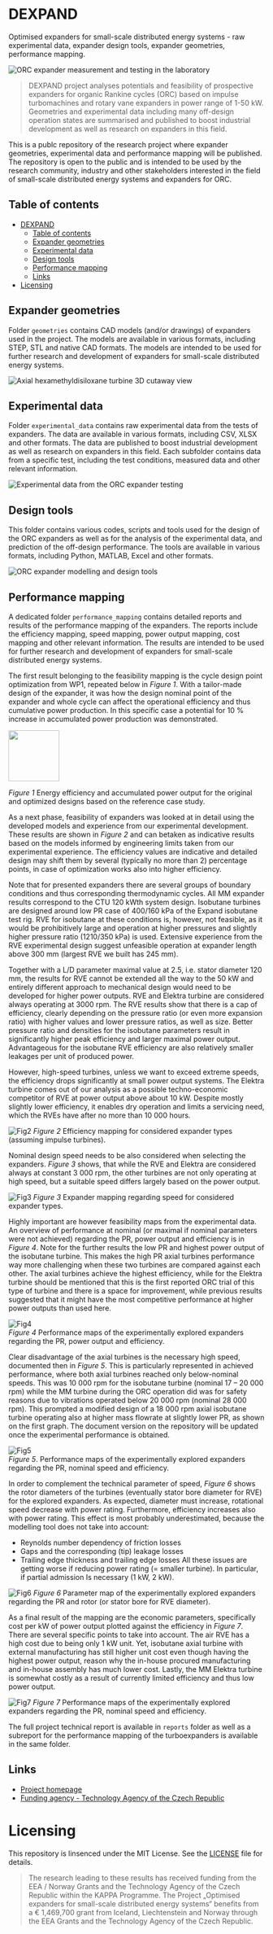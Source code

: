 # DEXPAND 
Optimised expanders for small-scale distributed energy systems - raw experimental data, expander design tools, expander geometries, performance mapping.

![ORC expander measurement and testing in the laboratory](dexpand.png)

> DEXPAND project analyses potentials and feasibility of prospective expanders for organic Rankine cycles (ORC) based on impulse turbomachines and rotary vane expanders in power range of 1-50 kW. Geometries and experimental data including many off-design operation states are summarised and published to boost industrial development as well as research on expanders in this field. 

This is a publc repository of the research project where expander geometries, experimental data and performance mapping will be published. The repository is open to the public and is intended to be used by the research community, industry and other stakeholders interested in the field of small-scale distributed energy systems and expanders for ORC.

## Table of contents

- [DEXPAND](#dexpand)
  - [Table of contents](#table-of-contents)
  - [Expander geometries](#expander-geometries)
  - [Experimental data](#experimental-data)
  - [Design tools](#design-tools)
  - [Performance mapping](#performance-mapping)
  - [Links](#links)
- [Licensing](#licensing)

## Expander geometries
Folder `geometries` contains CAD models (and/or drawings) of expanders used in the project. The models are available in various formats, including STEP, STL and native CAD formats. The models are intended to be used for further research and development of expanders for small-scale distributed energy systems.

![Axial hexamethyldisiloxane turbine 3D cutaway view](geometries/MM_turbine/AxT2%20Expander%20Assembly%20V2.3_9.png)

## Experimental data
Folder `experimental_data` contains raw experimental data from the tests of expanders. The data are available in various formats, including CSV, XLSX and other formats. The data are published to boost industrial development as well as research on expanders in this field. Each subfolder contains data from a specific test, including the test conditions, measured data and other relevant information.

![Experimental data from the ORC expander testing](exp_data.png)

## Design tools
This folder contains various codes, scripts and tools used for the design of the ORC expanders as well as for the analysis of the experimental data, and prediction of the off-design performance. The tools are available in various formats, including Python, MATLAB, Excel and other formats. 

![ORC expander modelling and design tools](design_tools.png)

## Performance mapping
A dedicated folder `performance_mapping` contains detailed reports and results of the performance mapping of the expanders. The reports include the efficiency mapping, speed mapping, power output mapping, cost mapping and other relevant information. The results are intended to be used for further research and development of expanders for small-scale distributed energy systems.

The first result belonging to the feasibility mapping is the cycle design point optimization from WP1, repeated below in *Figure 1*. With a tailor-made design of the expander, it was how the design nominal point of the expander and whole cycle can affect the operational efficiency and thus cumulative power production. In this specific case a potential for 10 % increase in accumulated power production was demonstrated. 

<img src=performance_mapping/figs/fig1.png width="100">

*Figure 1* Energy efficiency and accumulated power output for the original and optimized designs based on the reference case study.

As a next phase, feasibility of expanders was looked at in detail using the developed models and experience from our experimental development. These results are shown in *Figure 2* and can betaken as indicative results based on the models informed by engineering limits taken from our experimental experience. The efficiency values are indicative and detailed design may shift them by several (typically no more than 2) percentage points, in case of optimization works also into higher efficiency.

Note that for presented expanders there are several groups of boundary conditions and thus corresponding thermodynamic cycles. All MM expander results correspond to the CTU 120 kWth system design. Isobutane turbines are designed around low PR case of 400/160 kPa of the Expand isobutane test rig. RVE for isobutane at these conditions is, however, not feasible, as it would be prohibitively large and operation at higher pressures and slightly higher pressure ratio (1210/350 kPa) is used. Extensive experience from the RVE experimental design suggest unfeasible operation at expander length above 300 mm (largest RVE we built has 245 mm). 

Together with a L/D parameter maximal value at 2.5, i.e. stator diameter 120 mm, the results for RVE cannot be extended all the way to the 50 kW and entirely different approach to mechanical design would need to be developed for higher power outputs. RVE and Elektra turbine are considered always operating at 3000 rpm.
The RVE results show that there is a cap of efficiency, clearly depending on the pressure ratio (or even more expansion ratio) with higher values and lower pressure ratios, as well as size. Better pressure ratio and densities for the isobutane parameters result in significantly higher peak efficiency and larger maximal power output. Advantageous for the isobutane RVE efficiency are also relatively smaller leakages per unit of produced power.

However, high-speed turbines, unless we want to exceed extreme speeds, the efficiency drops significantly at small power output systems. The Elektra turbine comes out of our analysis as a possible techno-economic competitor of RVE at power output above about 10 kW. Despite mostly slightly lower efficiency, it enables dry operation and limits a servicing need, which the RVEs have after no more than 10 000 hours.

![Fig2](performance_mapping/figs/fig2.png)
*Figure 2* Efficiency mapping for considered expander types (assuming impulse turbines).

Nominal design speed needs to be also considered when selecting the expanders. *Figure 3* shows, that while the RVE and Elektra are considered always at constant 3 000 rpm, the other turbines are not only operating at high speed, but a suitable speed differs largely based on the power output.
 
![Fig3](performance_mapping/figs/fig3.png)
*Figure 3* Expander mapping regarding speed for considered expander types.

Highly important are however feasibility maps from the experimental data. An overview of performance at nominal (or maximal if nominal parameters were not achieved) regarding the PR, power output and efficiency is in *Figure 4*. Note for the further results the low PR and highest power output of the isobutane turbine. This makes the high PR axial turbines performance way more challenging when these two turbines are compared against each other. The axial turbines achieve the highest efficiency, while for the Elektra turbine should be mentioned that this is the first reported ORC trial of this type of turbine and there is a space for improvement, while previous results suggested that it might have the most competitive performance at higher power outputs than used here. 

![Fig4](performance_mapping/figs/fig4.png)  
*Figure 4* Performance maps of the experimentally explored expanders regarding the PR, power output and efficiency.

Clear disadvantage of the axial turbines is the necessary high speed, documented then in *Figure 5*. This is particularly represented in achieved performance, where both axial turbines reached only below-nominal speeds. This was 10 000 rpm for the isobutane turbine (nominal 17 – 20 000 rpm) while the MM turbine during the ORC operation did was for safety reasons due to vibrations operated below 20 000 rpm (nominal 28 000 rpm). This prompted a modified design of a 18 000 rpm axial isobutane turbine operating also at higher mass flowrate at slightly lower PR, as shown on the first graph. The document version on the repository will be updated once the experimental performance is obtained. 

![Fig5](performance_mapping/figs/fig5.png)    
*Figure 5*. Performance maps of the experimentally explored expanders regarding the PR, nominal speed and efficiency.

In order to complement the technical parameter of speed, *Figure 6* shows the rotor diameters of the turbines (eventually stator bore diameter for RVE) for the explored expanders. As expected, diameter must increase, rotational speed decrease with power rating. Furthermore, efficiency increases also with power rating. This effect is most probably underestimated, because the modelling tool does not take into account:
- Reynolds number dependency of friction losses
- Gaps and the corresponding (tip) leakage losses
- Trailing edge thickness and trailing edge losses
All these issues are getting worse if reducing power rating (= smaller turbine). In particular, if partial admission Is necessary (1 kW, 2 kW).

![Fig6](performance_mapping/figs/fig6.png)
*Figure 6* Parameter map of the experimentally explored expanders regarding the PR and rotor (or stator bore for RVE diameter).

As a final result of the mapping are the economic parameters, specifically cost per kW of power output plotted against the efficiency in *Figure 7*. There are several specific points to take into account. The air RVE has a high cost due to being only 1 kW unit. Yet, isobutane axial turbine with external manufacturing has still higher unit cost even though having the highest power output, reason why the in-house procured manufacturing and in-house assembly has much lower cost. Lastly, the MM Elektra turbine is somewhat costly as a result of currently limited efficiency and thus low power output.

![Fig7](performance_mapping/figs/fig7.png)
*Figure 7* Performance maps of the experimentally explored expanders regarding the PR, nominal speed and efficiency.

The full project technical report is available in `reports` folder as well as a subreport for the performance mapping of the turboexpanders is available in the same folder.

## Links

- [Project homepage](https://dexpand.cz/en/)
- [Funding agency - Technology Agency of the Czech Republic](https://www.tacr.cz/en/)

# Licensing

This repository is linsenced under the MIT License. See the [LICENSE](LICENSE) file for details.

> The research leading to these results has received funding from the EEA / Norway Grants and the Technology Agency of the Czech Republic within the KAPPA Programme. The Project „Optimised expanders for small-scale distributed energy systems“ benefits from a € 1,469,700 grant from Iceland, Liechtenstein and Norway through the EEA Grants and the Technology Agency of the Czech Republic.
